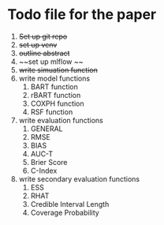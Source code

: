 # Todo file for the paper

1. ~~Set up git repo~~
2. ~~set up venv~~
3. ~~outline abstract~~
4. ~~set up mlflow ~~
5. ~~write simuation function~~
6. write model functions
   1. BART function
   2. rBART function
   3. COXPH function
   4. RSF function
7. write evaluation functions
   1. GENERAL
   2. RMSE
   3. BIAS
   4. AUC-T
   5. Brier Score
   6. C-Index
8. write secondary evaluation functions
   1. ESS
   2. RHAT
   3. Credible Interval Length
   4. Coverage Probability


<!-- Update package simulation so t_max set to t_event -->